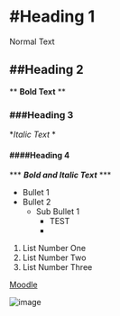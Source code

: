 # #Heading 1 

 Normal Text
 
## ##Heading 2

** **Bold Text** **

### ###Heading 3

**Italic Text* *

#### ####Heading 4

*** ***Bold and Italic Text*** ***




- Bullet 1
- Bullet 2
  - Sub Bullet 1
     - TEST
     - 
  
1. List Number One
2. List Number Two
3. List Number Three

[Moodle](https://moodle.wit.ie/login/index.php)

![image](https://github.com/user-attachments/assets/09698277-2306-4e6f-b56b-52ef37b9ceb9)
